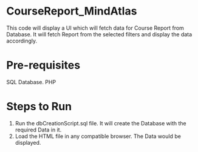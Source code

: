 # CourseReport_MindAtlas

This code will display a UI which will fetch data for Course Report from Database.
It will fetch Report from the selected filters and display the data accordingly.

# Pre-requisites

SQL Database.
PHP

# Steps to Run

1. Run the dbCreationScript.sql file. It will create the Database with the required Data in it.
2. Load the HTML file in any compatible browser. The Data would be displayed.
